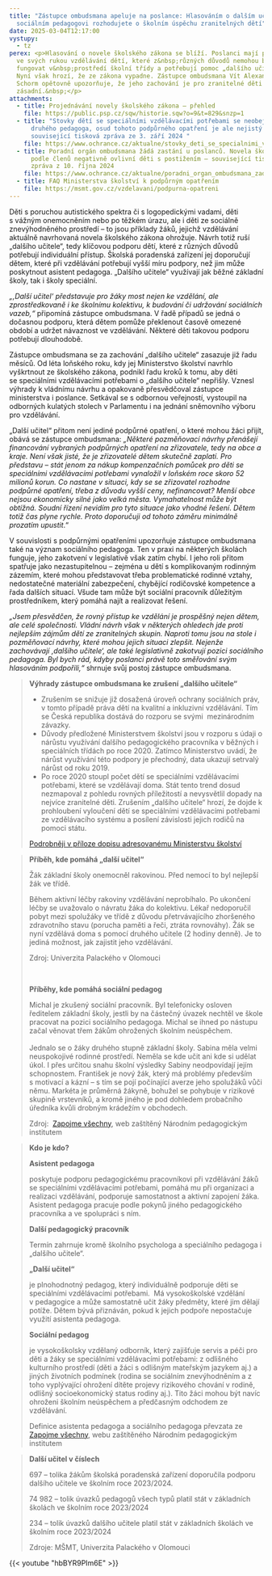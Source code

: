 ```yaml
---
title: "Zástupce ombudsmana apeluje na poslance: Hlasováním o dalším učiteli a
  sociálním pedagogovi rozhodujete o školním úspěchu zranitelných dětí"
date: 2025-03-04T12:17:00
vystupy:
  - tz
perex: <p>Hlasování o novele školského zákona se blíží. Poslanci mají právě teď
  ve svých rukou vzdělávání dětí, které z&nbsp;různých důvodů nemohou běžně
  fungovat v&nbsp;prostředí školní třídy a potřebují pomoc „dalšího učitele“.
  Nyní však hrozí, že ze zákona vypadne. Zástupce ombudsmana Vít Alexander
  Schorm opětovně upozorňuje, že jeho zachování je pro zranitelné děti
  zásadní.&nbsp;</p>
attachments:
  - title: Projednávání novely školského zákona – přehled
    file: https://public.psp.cz/sqw/historie.sqw?o=9&t=829&snzp=1
  - title: "Stovky dětí se speciálními vzdělávacími potřebami se neobejdou bez
      druhého pedagoga, osud tohoto podpůrného opatření je ale nejistý –
      související tisková zpráva ze 3. září 2024 "
    file: https://www.ochrance.cz/aktualne/stovky_deti_se_specialnimi_vzdelavacimi_potrebami_se_neobejdou_bez_druheho_pedagoga_osud_tohoto_podpurneho_opatreni_je_ale_nejisty/
  - title: Poradní orgán ombudsmana žádá zastání u poslanců. Novela školského zákona
      podle členů negativně ovlivní děti s postižením – související tisková
      zpráva z 10. října 2024
    file: https://www.ochrance.cz/aktualne/poradni_organ_ombudsmana_zada_zastani_u_poslancu-_novela_skolskeho_zakona_podle_clenu_negativne_ovlivni_deti_s_postizenim/
  - title: FAQ Ministerstva školství k podpůrným opatřením
    file: https://msmt.gov.cz/vzdelavani/podpurna-opatreni
---
```

<p>Děti s&nbsp;poruchou autistického spektra či s&nbsp;logopedickými vadami, děti s&nbsp;vážným onemocněním nebo po těžkém úrazu, ale i děti ze sociálně znevýhodněného prostředí – to jsou příklady žáků, jejichž vzdělávání aktuálně navrhovaná novela školského zákona ohrožuje. Návrh totiž ruší „dalšího učitele“, tedy klíčovou podporu dětí, které z&nbsp;různých důvodů potřebují individuální přístup. Školská poradenská zařízení jej doporučují dětem, které při vzdělávání potřebují vyšší míru podpory, než jim může poskytnout asistent pedagoga. „Dalšího učitele“ využívají jak běžné základní školy, tak i školy speciální.</p>
<p>
<i>„‚Další učitel‘ představuje pro žáky most nejen ke vzdělání, ale zprostředkovaně i ke školnímu kolektivu, k&nbsp;budování či udržování sociálních vazeb,“</i> připomíná zástupce ombudsmana. V&nbsp;řadě případů se jedná o dočasnou podporu, která dětem pomůže překlenout časově omezené období a udržet návaznost ve vzdělávání. Některé děti takovou podporu potřebují dlouhodobě.</p>
<p>Zástupce ombudsmana se za zachování „dalšího učitele“ zasazuje již řadu měsíců. Od léta loňského roku, kdy jej Ministerstvo školství navrhlo vyškrtnout ze školského zákona, podnikl řadu kroků k&nbsp;tomu, aby děti se&nbsp;speciálními vzdělávacími potřebami o „dalšího učitele“ nepřišly. Vznesl výhrady k&nbsp;vládnímu návrhu a opakovaně přesvědčoval zástupce ministerstva i poslance. Setkával se s&nbsp;odbornou veřejností, vystoupil na odborných kulatých stolech v&nbsp;Parlamentu i&nbsp;na jednání sněmovního výboru pro vzdělávání.</p>
<p>„Další učitel“ přitom není jediné podpůrné opatření, o které mohou žáci přijít, obává se zástupce ombudsmana: 
<i>„Některé pozměňovací návrhy přenášejí financování vybraných podpůrných opatření na zřizovatele, tedy na obce a kraje. Není však jisté, že je zřizovatelé dětem skutečně zaplatí. Pro představu – stát jenom za nákup kompenzačních pomůcek pro děti se speciálními vzdělávacími potřebami vynaložil v&nbsp;loňském roce skoro 52 milionů korun. Co nastane v&nbsp;situaci, kdy se se zřizovatel rozhodne podpůrné opatření, třeba z&nbsp;důvodu vyšší ceny, nefinancovat? Menší obce nejsou ekonomicky silné jako velká města. Vymahatelnost může být obtížná. Soudní řízení nevidím pro tyto situace jako vhodné řešení</i>. 
<i>Dětem</i> 
<i>totiž čas plyne rychle. Proto doporučuji od tohoto záměru minimálně prozatím upustit</i>.“</p>
<p>V&nbsp;souvislosti s&nbsp;podpůrnými opatřeními upozorňuje zástupce ombudsmana také na význam sociálního pedagoga. Ten v&nbsp;praxi na některých školách funguje, jeho zakotvení v&nbsp;legislativě však zatím chybí. I&nbsp;jeho roli přitom spatřuje jako nezastupitelnou – zejména u dětí s&nbsp;komplikovaným rodinným zázemím, které mohou představovat třeba problematické rodinné vztahy, nedostatečné materiální zabezpečení, chybějící rodičovské kompetence a řada dalších situací. Všude tam může být sociální pracovník důležitým prostředníkem, který pomáhá najít a realizovat řešení.</p>
<p>
<i>„Jsem přesvědčen, že rovný přístup ke vzdělání je prospěšný nejen dětem, ale celé společnosti. Vládní návrh však v&nbsp;některých ohledech jde proti nejlepším zájmům dětí ze zranitelných skupin. Naproti tomu jsou na stole i pozměňovací návrhy, které mohou jejich situaci zlepšit. Nejenže zachovávají ‚dalšího učitele‘, ale také legislativně zakotvují pozici sociálního pedagoga. Byl bych rád, kdyby poslanci právě toto směřování svým hlasováním podpořili,“</i>&nbsp;shrnuje svůj postoj zástupce ombudsmana.</p>
<blockquote>
<p>
<strong>Výhrady zástupce ombudsmana ke zrušení „dalšího učitele“</strong></p>
<ul>
<li>Zrušením se snižuje již dosažená úroveň ochrany sociálních práv, v&nbsp;tomto případě práva dětí na kvalitní a inkluzivní vzdělávání. Tím se Česká republika dostává do rozporu se svými &nbsp;mezinárodním závazky.</li>
<li>Důvody předložené Ministerstvem školství jsou v rozporu s údaji o nárůstu využívání dalšího pedagogického pracovníka v&nbsp;běžných i speciálních třídách po roce 2020. Zatímco Ministerstvo uvádí, že nárůst využívání této podpory je přechodný, data ukazují setrvalý nárůst od roku 2019.</li>
<li>Po roce 2020 stoupl počet dětí se speciálními vzdělávacími potřebami, které se vzdělávají doma. Stát tento trend dosud nezmapoval z pohledu rovných příležitostí a nevysvětlil dopady na nejvíce zranitelné děti. Zrušením „dalšího učitele“ hrozí, že dojde k prohloubení&nbsp;vyloučení dětí se speciálními vzdělávacími potřebami ze vzdělávacího systému a posílení závislosti jejich rodičů na pomoci státu.</li></ul>
<p>
<a href="https://www.ochrance.cz/aktualne/stovky_deti_se_specialnimi_vzdelavacimi_potrebami_se_neobejdou_bez_druheho_pedagoga_osud_tohoto_podpurneho_opatreni_je_ale_nejisty/31527-24_priloha.pdf">Podrobněji v&nbsp;příloze dopisu adresovanému Ministerstvu školství</a></p></blockquote>
<blockquote>
<p>
<strong>Příběh, kde pomáhá „další učitel“&nbsp;</strong></p>
<p>Žák základní školy onemocněl rakovinou. Před nemocí to byl nejlepší žák ve třídě.&nbsp;</p>
<p>Během aktivní léčby rakoviny vzdělávání neprobíhalo. Po ukončení léčby se uvažovalo o návratu žáka do kolektivu. Lékař nedoporučil pobyt mezi spolužáky ve třídě z&nbsp;důvodu přetrvávajícího zhoršeného zdravotního stavu (porucha paměti a řeči, ztráta rovnováhy). Žák se nyní vzdělává doma s&nbsp;pomocí druhého učitele (2 hodiny denně). Je to jediná možnost, jak zajistit jeho vzdělávání.</p>
<p>Zdroj: Univerzita Palackého v&nbsp;Olomouci</p>
<p>&nbsp;</p>
<p>
<strong>Příběhy, kde pomáhá sociální pedagog</strong></p>
<p>Michal je zkušený sociální pracovník. Byl telefonicky osloven ředitelem základní školy, jestli by na částečný úvazek nechtěl ve škole pracovat na pozici sociálního pedagoga. Michal se ihned po nástupu začal věnovat třem žákům ohrožených školním neúspěchem.&nbsp;
<br>
<br>Jednalo se o žáky druhého stupně základní školy. Sabina měla velmi neuspokojivé rodinné prostředí. Neměla se kde učit ani kde si udělat úkol. I přes určitou snahu školní výsledky Sabiny neodpovídají jejím schopnostem. František je nový žák, který má problémy především s&nbsp;motivací a kázní – s&nbsp;tím se pojí počínající averze jeho spolužáků vůči němu. Markéta je průměrná žákyně, bohužel se pohybuje v&nbsp;rizikové skupině vrstevníků, a kromě jiného je pod dohledem probačního úředníka kvůli drobným krádežím v obchodech.</p>
<p>Zdroj:&nbsp; 
<a href="https://zapojmevsechny.cz/clanek/359-asistent-pedagoga-vs-skolni-asistent">Zapojme všechny</a>, web zaštítěný Národním pedagogickým institutem</p></blockquote>
<blockquote>
<p>
<strong>Kdo je kdo?</strong></p>
<p>
<strong>Asistent pedagoga</strong></p>
<p>poskytuje podporu pedagogickému pracovníkovi při vzdělávání žáků se speciálními vzdělávacími potřebami, pomáhá mu při organizaci a realizaci vzdělávání, podporuje samostatnost a aktivní zapojení žáka. Asistent pedagoga pracuje podle pokynů jiného pedagogického pracovníka a ve spolupráci s ním.&nbsp;</p>
<p>
<strong>Další pedagogický pracovník</strong></p>
<p>Termín zahrnuje kromě školního psychologa a speciálního pedagoga i „dalšího učitele“.&nbsp;</p>
<p>
<strong>„Další učitel“</strong></p>
<p>je plnohodnotný pedagog, který individuálně podporuje děti se speciálními vzdělávacími potřebami.&nbsp; Má vysokoškolské vzdělání v&nbsp;pedagogice a může samostatně učit žáky předměty, které jim dělají potíže. Dětem bývá přiznáván, pokud k&nbsp;jejich podpoře nepostačuje využití asistenta pedagoga.</p>
<p>
<strong>Sociální pedagog</strong></p>
<p>je vysokoškolsky vzdělaný odborník, který zajišťuje servis a péči pro děti a žáky se speciálními vzdělávacími potřebami: z odlišného kulturního prostředí (děti a žáci s odlišným mateřským jazykem aj.) a jiných životních podmínek (rodina se sociálním znevýhodněním a z toho vyplývající ohrožení dítěte projevy rizikového chování v rodině, odlišný socioekonomický status rodiny aj.). Tito žáci mohou být navíc ohroženi školním neúspěchem a předčasným odchodem ze vzdělávání.&nbsp;</p>
<p>Definice asistenta pedagoga a sociálního pedagoga převzata ze&nbsp; 
<a href="https://zapojmevsechny.cz/clanek/32-socialni-pedagog">Zapojme všechny</a>, webu zaštítěného Národním pedagogickým institutem</p></blockquote>
<blockquote>
<p>
<strong>Další učitel v&nbsp;číslech&nbsp;</strong></p>
<p>697 – tolika žákům školská poradenská zařízení doporučila podporu dalšího učitele ve školním&nbsp;roce 2023/2024.&nbsp;</p>
<p>74&nbsp;982 – tolik úvazků pedagogů&nbsp;všech typů platil stát v&nbsp;základních školách ve školním roce 2023/2024</p>
<p>234 – tolik úvazků dalšího učitele platil stát v&nbsp;základních školách ve školním roce 2023/2024&nbsp;</p>
<p>Zdroje: MŠMT, Univerzita Palackého v&nbsp;Olomouci</p></blockquote>


{{< youtube "hbBYR9PIm6E" >}}


<p>&nbsp;</p>

